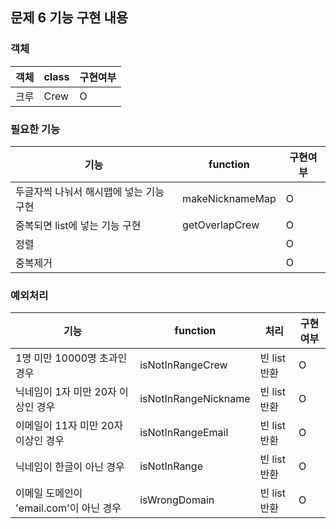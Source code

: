 ## 문제 6 기능 구현 내용

### 객체

| 객체  | class    | 구현여부 |
|-----|-------------|------|
| 크루  | Crew     | O    |

### 필요한 기능

| 기능                     | function    | 구현여부 |
|------------------------|-------------|------|
| 두글자씩 나눠서 해시맵에 넣는 기능 구현 | makeNicknameMap     | O    |
| 중복되면 list에 넣는 기능 구현    | getOverlapCrew     | O    |
| 정렬                     |     | O    |
| 중복제거                   |      | O    |

### 예외처리

| 기능                          | function             | 처리            | 구현여부 |
|-----------------------------|----------------------|---------------|------|
| 1명 미만 10000명 초과인 경우         | isNotInRangeCrew     | 빈 list 반환     | O    |
| 닉네임이 1자 미만 20자 이상인 경우       | isNotInRangeNickname | 빈 list 반환 | O    |
| 이메일이 11자 미만 20자 이상인 경우      | isNotInRangeEmail    | 빈 list 반환 | O    |
| 닉네임이 한글이 아닌 경우              | isNotInRange         | 빈 list 반환 | O    |
| 이메일 도메인이 'email.com'이 아닌 경우 | isWrongDomain        | 빈 list 반환 | O    |

